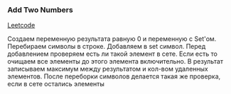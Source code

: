 ### Add Two Numbers

[Leetcode](https://leetcode.com/problems/longest-substring-without-repeating-characters/)

Создаем переменную результата равную 0 и переменную с Set'ом. Перебираем символы в строке. Добавляем в set символ. Перед добавлением проверяем есть ли такой элемент в сете. Если есть то очищаем все элементы до этого элемента включительно. В результат записываем максимум между результатом и кол-вом удаленных элементов. После переборки символов делается такая же проверка, если в сете остались элементы
